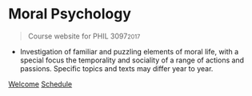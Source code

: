 <!-- ![logo](_media/icon.svg) -->

# Moral Psychology

> Course website for PHIL 3097<small>2017</small>

- Investigation of familiar and puzzling elements of moral life, with a special focus the temporality and sociality of a range of actions and passions. Specific topics and texts may differ year to year.

[Welcome](#readme.md)
[Schedule](#schedule.md)

